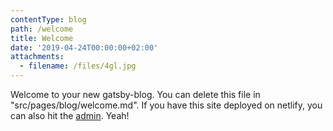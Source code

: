 ```yaml
---
contentType: blog
path: /welcome
title: Welcome
date: '2019-04-24T00:00:00+02:00'
attachments:
  - filename: /files/4gl.jpg
---
```

Welcome to your new gatsby-blog. You can delete this file in "src/pages/blog/welcome.md". If you have this site deployed on netlify, you can also hit the [admin](/admin). Yeah!
